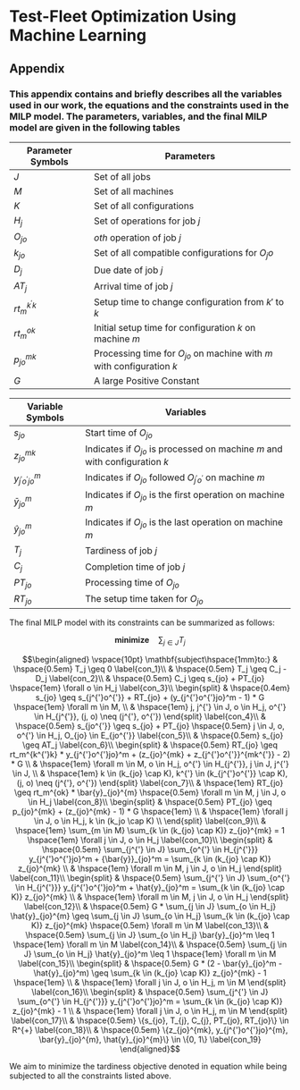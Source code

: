 # Test-Fleet Optimization Using Machine Learning
## Appendix 
### This appendix contains and briefly describes all the variables used in our work, the equations and the constraints used in the MILP model. The parameters, variables, and the final MILP model are given in the following tables


| Parameter Symbols  | Parameters                                            |
|--------------------|-------------------------------------------------------|
| $J$                | Set of all jobs                                       |
| $M$                | Set of all machines                                   |
| $K$                | Set of all configurations                             |
| $H_j$              | Set of operations for job $j$                         |
| $O_{jo}$           | $oth$ operation of job $j$                            |
| $k_{jo}$           | Set of all compatible configurations for $O_jo$       |
| $D_j$              | Due date of job $j$                                   |
| $AT_{j}$           | Arrival time of job $j$                               |
| $rt_m^{k^{'}k}$    | Setup time to change configuration from $k′$ to $k$   |
| $rt_m^{ok}$        | Initial setup time for configuration $k$ on machine $m$|
| $p_{jo}^{mk}$      | Processing time for $O_{jo}$ on machine with $m$ with configuration $k$|
| $G$                | A large Positive Constant                             |

| Variable Symbols          | Variables                                       |
|---------------------------|-------------------------------------------------|
| $s_{jo}$                  | Start time of $O_{jo}$                         |
| $z_{jo}^{mk}$             | Indicates if $O_{jo}$ is processed on machine $m$ and with configuration $k$ |
| $y_{j^{'}o^{'}jo}^{m}$    | Indicates if $O_{jo}$ followed $O_{j^{'}o^{'}}$ on machine $m$ |
| $\bar{y}_{jo}^{m}$        | Indicates if $O_{jo}$ is the first operation on machine $m$ |
| $\hat{y}_{jo}^{m}$        | Indicates if $O_{jo}$ is the last operation on machine $m$ |
| $T_j$                     | Tardiness of job $j$                            |
| $C_j$                     | Completion time of job $j$                      |
| $PT_{jo}$                 | Processing time of $O_{jo}$                     |
| $RT_{jo}$                 | The setup time taken for $O_{jo}$               |

The final MILP model with its constraints can be summarized as follows:

$$\mathbf{minimize} \hspace{1em} \sum_{j\in J} T_j \label{obj}$$

$$\begin{aligned}
\vspace{10pt}
\mathbf{subject\hspace{1mm}to:}
& \hspace{0.5em} T_j \geq 0   \label{con_1}\\
        & \hspace{0.5em} T_j \geq C_j - D_j   \label{con_2}\\
        & \hspace{0.5em} C_j \geq s_{jo} + PT_{jo} \hspace{1em} \forall o \in H_j \label{con_3}\\
        \begin{split}
            & \hspace{0.4em} s_{jo} \geq s_{j^{'}o^{'}} + RT_{jo} + (y_{j^{'}o^{'}jo}^m - 1) * G \hspace{1em} \forall m \in M, \\
            & \hspace{1em} j, j^{'} \in J, o \in H_j, o^{'} \in H_{j^{'}}, (j, o) \neq (j^{'}, o^{'})
        \end{split} \label{con_4}\\
        & \hspace{0.5em} s_{jo^{'}} \geq s_{jo} + PT_{jo} \hspace{0.5em} j \in J, o, o^{'} \in H_j, O_{jo} \in E_{jo^{'}} \label{con_5}\\
        & \hspace{0.5em} s_{jo} \geq AT_j \label{con_6}\\
        \begin{split}
            & \hspace{0.5em} RT_{jo} \geq rt_m^{k^{'}k} * y_{j^{'}o^{'}jo}^m + (z_{jo}^{mk} + z_{j^{'}o^{'}}^{mk^{'}} - 2) * G \\
            & \hspace{1em} \forall m \in M, o \in H_j, o^{'} \in H_{j^{'}}, j \in J, j^{'} \in J, \\
            & \hspace{1em} k \in (k_{jo} \cap K), k^{'} \in (k_{j^{'}o^{'}} \cap K), (j, o) \neq (j^{'}, o^{'})
        \end{split} \label{con_7}\\
        & \hspace{1em} RT_{jo} \geq rt_m^{ok} * \bar{y}_{jo}^{m} \hspace{0.5em} \forall m \in M, j \in J, o \in H_j \label{con_8}\\
        \begin{split}
            & \hspace{0.5em} PT_{jo} \geq p_{jo}^{mk} + (z_{jo}^{mk} - 1) * G \hspace{1em} \\ 
            & \hspace{1em} \forall j \in J, o \in H_j, k \in (k_jo \cap K) \\
        \end{split} \label{con_9}\\
        & \hspace{1em} \sum_{m \in M} \sum_{k \in (k_{jo} \cap K)} z_{jo}^{mk} = 1 \hspace{1em} \forall j \in J, o \in H_j \label{con_10}\\
        \begin{split}
            & \hspace{0.5em} \sum_{j^{'} \in J} \sum_{o^{'} \in H_{j^{'}}} y_{j^{'}o^{'}jo}^m + {\bar{y}}_{jo}^m = \sum_{k \in (k_{jo} \cap K)} z_{jo}^{mk} \\
            & \hspace{1em} \forall m \in M, j \in J, o \in H_j
        \end{split}   \label{con_11}\\
        \begin{split}
            & \hspace{0.5em} \sum_{j^{'} \in J} \sum_{o^{'} \in H_{j^{'}}} y_{j^{'}o^{'}jo}^m + \hat{y}_{jo}^m = \sum_{k \in (k_{jo} \cap K)} z_{jo}^{mk} \\
            & \hspace{1em} \forall m \in M, j \in J, o \in H_j 
        \end{split} \label{con_12}\\
        & \hspace{0.5em} G * \sum_{j \in J} \sum_{o \in H_j} \hat{y}_{jo}^{m} \geq \sum_{j \in J} \sum_{o \in H_j} \sum_{k \in (k_{jo} \cap K)} z_{jo}^{mk} \hspace{0.5em} \forall m \in M \label{con_13}\\
        & \hspace{0.5em} \sum_{j \in J} \sum_{o \in H_j} \bar{y}_{jo}^m \leq 1 \hspace{1em} \forall m \in M \label{con_14}\\
        & \hspace{0.5em} \sum_{j \in J} \sum_{o \in H_j} \hat{y}_{jo}^m \leq 1 \hspace{1em} \forall m \in M \label{con_15}\\
        \begin{split}
            & \hspace{0.5em} G * (2 - \bar{y}_{jo}^m - \hat{y}_{jo}^m) \geq \sum_{k \in (k_{jo} \cap K)} z_{jo}^{mk} - 1 \hspace{1em} \\
            & \hspace{1em} \forall j \in J, o \in H_j, m \in M
        \end{split} \label{con_16}\\
        \begin{split}
            & \hspace{0.5em} \sum_{j^{'} \in J} \sum_{o^{'} \in H_{j^{'}}} y_{j^{'}o^{'}jo}^m = \sum_{k \in (k_{jo} \cap K)} z_{jo}^{mk} - 1 \\
            & \hspace{1em} \forall j \in J, o \in H_j, m \in M
        \end{split} \label{con_17}\\
        & \hspace{0.5em} \{s_{jo}, T_{j}, C_{j}, PT_{jo}, RT_{jo}\} \in R^{+} \label{con_18}\\
        & \hspace{0.5em} \{z_{jo}^{mk}, y_{j^{'}o^{'}jo}^{m}, \bar{y}_{jo}^{m}, \hat{y}_{jo}^{m}\} \in \{0, 1\} \label{con_19}
\end{aligned}$$

We aim to minimize the tardiness objective denoted in equation while
being subjected to all the constraints listed above.

